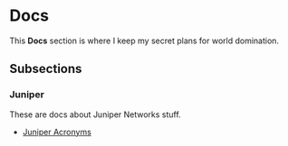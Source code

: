 <!-- -
Title: Docs
Description: Marios Zindilis's Docs 
First Published: 2014-06-30
- -->

Docs
====

This **Docs** section is where I keep my secret plans for world domination.

Subsections
-----------

### Juniper
These are docs about Juniper Networks stuff.

*   [Juniper Acronyms](/docs/juniper/juniper-acronyms.html)
